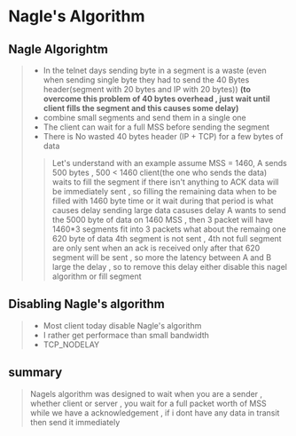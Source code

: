 # Nagle's Algorithm

## Nagle Algorightm 
> - In the telnet days sending byte in a segment is a waste (even when sending single byte they had to send the 40 Bytes header(segment with 20 bytes and IP with 20 bytes))
     **(to overcome this problem of 40 bytes overhead , just wait until client fills the segment and this causes some delay)**
> - combine small segments and send them in a single one 
> - The client can wait for a full MSS before sending the segment 
> - There is No wasted 40 bytes header (IP + TCP) for a few bytes of data 
>> Let's understand with an example assume MSS = 1460, A sends 500 bytes , 500 < 1460 client(the one who sends the data) waits to fill the segment if there isn't anything to ACK data will be immediately sent , so filling the remaining data when to be filled with 1460 byte time or it wait during that period is what causes delay 
>> sending large data casuses delay A wants to send the 5000 byte of data on 1460 MSS , then 3 packet will have 1460*3 segments fit into 3 packets what about the remaing one 620 byte of data 4th segment is not sent , 4th not full segment are only sent when an ack is received only after that 620 segment will be sent , so more the latency between A and B large the delay , so to remove this delay either disable this nagel algorithm or fill segment 

## Disabling Nagle's algorithm 
> - Most client today disable Nagle's algorithm 
> - I rather get performace than small bandwidth 
> - TCP_NODELAY

## summary 
> Nagels algorithm was designed to wait when you are a sender , whether client or server , you wait for a full packet worth of MSS while we have a acknowledgement , if i dont have any data in transit then send it immediately 
